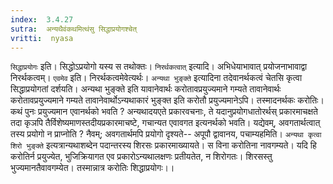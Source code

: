 ```yaml
---
index:  3.4.27
sutra:  अन्यथैवंकथमित्थंसु सिद्धाप्रयोगश्चेत्
vritti:  nyasa
---
```


`सिद्धाप्रयोगः` इति। सिद्धोऽप्रयोगो यस्य स तथोक्तः। `निरर्थकत्वात्` इत्यादि। अभिधेयाभावात् प्रयोजनाभावाद्वा निरर्थकत्वम्। `एवमेव` इति। निरर्थकत्वमेवेत्यर्थः। `अन्यथा भुङ्क्ते` इत्यादिना तदेवानर्थकत्वं चेतसि कृत्वा सिद्धाप्रयोगतां दर्शयति। अन्यथा भुङ्क्ते इति यावानेवार्थः करोतावप्रयुज्यमाने गम्यते तावानेवार्थः करोतावप्रयुज्यमाने गम्यते तावानेवार्थोऽन्यथाकारं भुङ्क्त इति करोतौ प्रयुज्यमानेऽपि। तस्मादनर्थकः करोतिः। कथं पुनः प्रयुज्यमान एवानर्थको भवति ? अन्यथादयएते प्रकारवचनाः, ते यदानुप्रयोगधातोरर्थस् प्रकारमाचक्षते तदा कृञपि तैर्विशेष्यमाणस्तदीयप्रकारमाचष्टे, गचान्यत एवावगत इत्यनर्थको भवति। यद्येवम्, अवगतार्थत्वात् तस्य प्रयोगो न प्राप्नोति ? नैवम्; अवगतार्थमपि प्रयोगो दृश्यते-- अपूपौ द्वावानय, पचाम्यहमिति।
`अन्यथा कृत्वा शिरो भुङ्क्ते` इत्यत्रान्यथाशब्देन पदान्तरस्य शिरसः प्रकारमाख्यायते। स विना करोतिना नावगम्यते। यदि हि करोतिर्न प्रयुज्येत, भुजिक्रियागत एव प्रकारोऽन्यथालक्षणः प्रतीयतेत, न शिरोगतः। शिरसस्तु भुज्यमानतैवावगम्येत। तस्मान्नात्र करोतिः शिद्धाप्रयोगः।।

